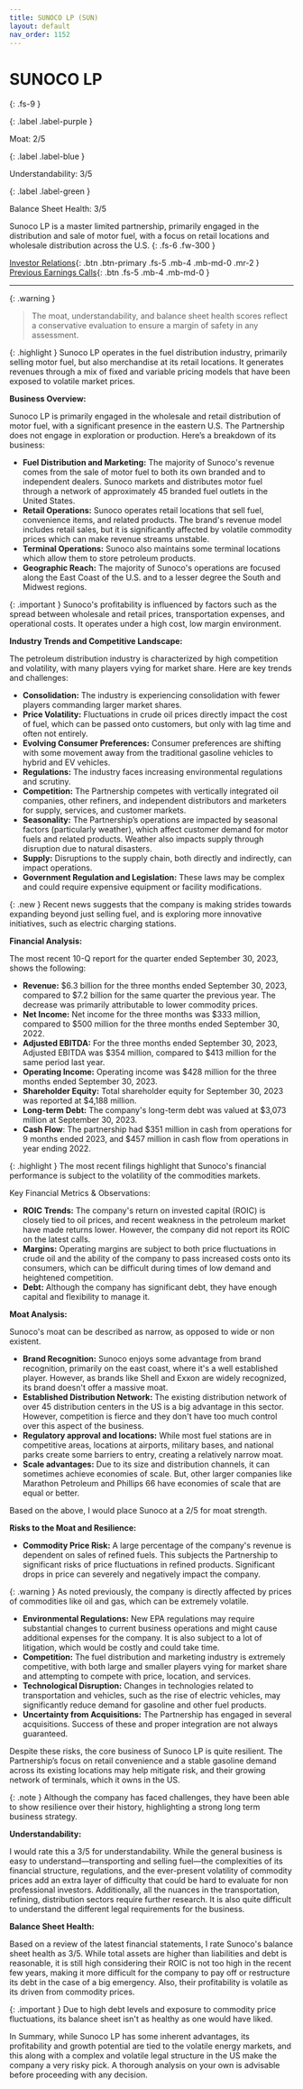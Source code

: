 ```yaml
---
title: SUNOCO LP (SUN)
layout: default
nav_order: 1152
---
```


# SUNOCO LP
{: .fs-9 }

{: .label .label-purple }

Moat: 2/5

{: .label .label-blue }

Understandability: 3/5

{: .label .label-green }

Balance Sheet Health: 3/5

Sunoco LP is a master limited partnership, primarily engaged in the distribution and sale of motor fuel, with a focus on retail locations and wholesale distribution across the U.S.
{: .fs-6 .fw-300 }

[Investor Relations](https://www.google.com/search?q=SUN+investor+relations){: .btn .btn-primary .fs-5 .mb-4 .mb-md-0 .mr-2 }
[Previous Earnings Calls](https://discountingcashflows.com/company/SUN/transcripts/){: .btn .fs-5 .mb-4 .mb-md-0 }

---

{: .warning }
>The moat, understandability, and balance sheet health scores reflect a conservative evaluation to ensure a margin of safety in any assessment.



{: .highlight }
Sunoco LP operates in the fuel distribution industry, primarily selling motor fuel, but also merchandise at its retail locations. It generates revenues through a mix of fixed and variable pricing models that have been exposed to volatile market prices.

**Business Overview:**

Sunoco LP is primarily engaged in the wholesale and retail distribution of motor fuel, with a significant presence in the eastern U.S. The Partnership does not engage in exploration or production. Here’s a breakdown of its business:

*   **Fuel Distribution and Marketing:** The majority of Sunoco's revenue comes from the sale of motor fuel to both its own branded and to independent dealers. Sunoco markets and distributes motor fuel through a network of approximately 45 branded fuel outlets in the United States. 
*    **Retail Operations:** Sunoco operates retail locations that sell fuel, convenience items, and related products. The brand's revenue model includes retail sales, but it is significantly affected by volatile commodity prices which can make revenue streams unstable.
*    **Terminal Operations:** Sunoco also maintains some terminal locations which allow them to store petroleum products.
*   **Geographic Reach:** The majority of Sunoco's operations are focused along the East Coast of the U.S. and to a lesser degree the South and Midwest regions.

{: .important }
Sunoco's profitability is influenced by factors such as the spread between wholesale and retail prices, transportation expenses, and operational costs. It operates under a high cost, low margin environment.

**Industry Trends and Competitive Landscape:**

The petroleum distribution industry is characterized by high competition and volatility, with many players vying for market share. Here are key trends and challenges:

*   **Consolidation:** The industry is experiencing consolidation with fewer players commanding larger market shares.
*   **Price Volatility:** Fluctuations in crude oil prices directly impact the cost of fuel, which can be passed onto customers, but only with lag time and often not entirely. 
*   **Evolving Consumer Preferences:** Consumer preferences are shifting with some movement away from the traditional gasoline vehicles to hybrid and EV vehicles.
*   **Regulations:** The industry faces increasing environmental regulations and scrutiny.
*    **Competition:** The Partnership competes with vertically integrated oil companies, other refiners, and independent distributors and marketers for supply, services, and customer markets.
*    **Seasonality:** The Partnership’s operations are impacted by seasonal factors (particularly weather), which affect customer demand for motor fuels and related products. Weather also impacts supply through disruption due to natural disasters.
*    **Supply:** Disruptions to the supply chain, both directly and indirectly, can impact operations.
*    **Government Regulation and Legislation:** These laws may be complex and could require expensive equipment or facility modifications. 

{: .new }
Recent news suggests that the company is making strides towards expanding beyond just selling fuel, and is exploring more innovative initiatives, such as electric charging stations.

**Financial Analysis:**

The most recent 10-Q report for the quarter ended September 30, 2023, shows the following:

*   **Revenue:** $6.3 billion for the three months ended September 30, 2023, compared to $7.2 billion for the same quarter the previous year. The decrease was primarily attributable to lower commodity prices.
*   **Net Income:** Net income for the three months was $333 million, compared to $500 million for the three months ended September 30, 2022.
*   **Adjusted EBITDA:** For the three months ended September 30, 2023, Adjusted EBITDA was $354 million, compared to $413 million for the same period last year.
*   **Operating Income:** Operating income was $428 million for the three months ended September 30, 2023.
*   **Shareholder Equity:** Total shareholder equity for September 30, 2023 was reported at $4,188 million. 
*   **Long-term Debt:** The company's long-term debt was valued at $3,073 million at September 30, 2023.
*   **Cash Flow**: The partnership had $351 million in cash from operations for 9 months ended 2023, and $457 million in cash flow from operations in year ending 2022.

{: .highlight }
The most recent filings highlight that Sunoco's financial performance is subject to the volatility of the commodities markets.

Key Financial Metrics & Observations:

*   **ROIC Trends:** The company's return on invested capital (ROIC) is closely tied to oil prices, and recent weakness in the petroleum market have made returns lower. However, the company did not report its ROIC on the latest calls.
*   **Margins:** Operating margins are subject to both price fluctuations in crude oil and the ability of the company to pass increased costs onto its consumers, which can be difficult during times of low demand and heightened competition.
*  **Debt:** Although the company has significant debt, they have enough capital and flexibility to manage it.

**Moat Analysis:**

Sunoco's moat can be described as narrow, as opposed to wide or non existent.

*   **Brand Recognition:** Sunoco enjoys some advantage from brand recognition, primarily on the east coast, where it's a well established player.  However, as brands like Shell and Exxon are widely recognized, its brand doesn't offer a massive moat.
*   **Established Distribution Network:** The existing distribution network of over 45 distribution centers in the US is a big advantage in this sector. However, competition is fierce and they don't have too much control over this aspect of the business.
*    **Regulatory approval and locations:** While most fuel stations are in competitive areas, locations at airports, military bases, and national parks create some barriers to entry, creating a relatively narrow moat. 
*   **Scale advantages:** Due to its size and distribution channels, it can sometimes achieve economies of scale. But, other larger companies like Marathon Petroleum and Phillips 66 have economies of scale that are equal or better.

Based on the above, I would place Sunoco at a 2/5 for moat strength.

**Risks to the Moat and Resilience:**

*   **Commodity Price Risk:** A large percentage of the company's revenue is dependent on sales of refined fuels. This subjects the Partnership to significant risks of price fluctuations in refined products. Significant drops in price can severely and negatively impact the company.
    
{: .warning }
As noted previously, the company is directly affected by prices of commodities like oil and gas, which can be extremely volatile.

*   **Environmental Regulations:** New EPA regulations may require substantial changes to current business operations and might cause additional expenses for the company. It is also subject to a lot of litigation, which would be costly and could take time.
*   **Competition:** The fuel distribution and marketing industry is extremely competitive, with both large and smaller players vying for market share and attempting to compete with price, location, and services. 
*   **Technological Disruption:** Changes in technologies related to transportation and vehicles, such as the rise of electric vehicles, may significantly reduce demand for gasoline and other fuel products.
*   **Uncertainty from Acquisitions:** The Partnership has engaged in several acquisitions. Success of these and proper integration are not always guaranteed. 

 Despite these risks, the core business of Sunoco LP is quite resilient. The Partnership’s focus on retail convenience and a stable gasoline demand across its existing locations may help mitigate risk, and their growing network of terminals, which it owns in the US.

{: .note }
Although the company has faced challenges, they have been able to show resilience over their history, highlighting a strong long term business strategy.

**Understandability:**

I would rate this a 3/5 for understandability. While the general business is easy to understand—transporting and selling fuel—the complexities of its financial structure, regulations, and the ever-present volatility of commodity prices add an extra layer of difficulty that could be hard to evaluate for non professional investors. Additionally, all the nuances in the transportation, refining, distribution sectors require further research. It is also quite difficult to understand the different legal requirements for the business.

**Balance Sheet Health:**

Based on a review of the latest financial statements, I rate Sunoco's balance sheet health as 3/5. While total assets are higher than liabilities and debt is reasonable, it is still high considering their ROIC is not too high in the recent few years, making it more difficult for the company to pay off or restructure its debt in the case of a big emergency. Also, their profitability is volatile as its driven from commodity prices.

{: .important }
Due to high debt levels and exposure to commodity price fluctuations, its balance sheet isn't as healthy as one would have liked.

In Summary, while Sunoco LP has some inherent advantages, its profitability and growth potential are tied to the volatile energy markets, and this along with a complex and volatile legal structure in the US make the company a very risky pick. A thorough analysis on your own is advisable before proceeding with any decision.
